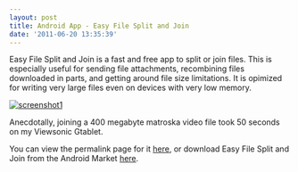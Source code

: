 ```yaml
---
layout: post
title: Android App - Easy File Split and Join
date: '2011-06-20 13:35:39'
---
```



Easy File Split and Join is a fast and free app to split or join files. This is especially useful for sending file attachments, recombining files downloaded in parts, and getting around file size limitations. It is opimized for writing very large files even on devices with very low memory.

[![](http://66.147.244.180/~hunterda/content/images/2011/06/screenshot1101-180x300.png "screenshot1")](http://hunterdavis.com/android-app-easy-file-split-and-join)

Anecdotally, joining a 400 megabyte matroska video file took 50 seconds on my Viewsonic Gtablet.

You can view the permalink page for it [here](http://hunterdavis.com/android-app-easy-file-split-and-join), or download Easy File Split and Join from the Android Market [here](https://market.android.com/details?id=com.hunterdavis.easyfilesplitandjoin).


